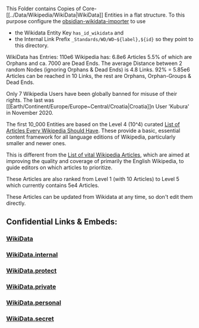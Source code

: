 ﻿This Folder contains Copies of Core-[[../Data/Wikipedia/WikiData|WikiData]] Entities in a flat structure. 
To this purpose configure the [obsidian-wikidata-importer](https://github.com/samwho/obsidian-wikidata-importer) to use 
- the Wikidata Entity Key `has_id_wikidata` and 
- the Internal Link Prefix `_Standards/WD/WD~${label},${id}` 
so they point to this directory.

WikiData has Entries: 110e6 
Wikipedia has: 6.8e6 Articles 5.5% of which are Orphans and ca. 7000 are Dead Ends. 
The average Distance between 2 random Nodes (ignoring Orphans & Dead Ends) is 4.8 Links. 
92% = 5.85e6 Articles can be reached in 10 Links, the rest are Orphans, Orphan-Groups & Dead Ends. 

Only 7 Wikipedia Users have been globally banned for misuse of their rights. 
The last was [[Earth/Continent/Europe/Europe~Central/Croatia|Croatia]]n User 'Kubura' in November 2020. 


The first 10_000 Entities are based on the Level 4 (10^4) curated [List of Articles Every Wikipedia Should Have](https://meta.wikimedia.org/wiki/List_of_articles_every_Wikipedia_should_have/Expanded). 
These provide a basic, essential content framework for all language editions of Wikipedia, particularly smaller and newer ones. 

This is different from the  [List of vital Wikipedia Articles](https://en.wikipedia.org/wiki/Wikipedia:Vital_articles), 
which are aimed at improving the quality and coverage 
of primarily the English Wikipedia, to guide editors on which articles to prioritize. 

These Articles are also ranked from Level 1 (with 10 Articles) to Level 5 which currently contains 5e4 Articles. 

These Articles can be updated from Wikidata at any time, so don't edit them directly. 

## Confidential Links & Embeds: 

### [WikiData](/_public/WikiData.md) 

### [WikiData.internal](/_internal/WikiData.internal.md) 

### [WikiData.protect](/_protect/WikiData.protect.md) 

### [WikiData.private](/_private/WikiData.private.md) 

### [WikiData.personal](/_personal/WikiData.personal.md) 

### [WikiData.secret](/_secret/WikiData.secret.md) 
